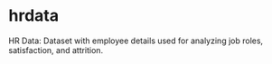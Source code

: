 # hrdata
HR Data: Dataset with employee details used for analyzing job roles, satisfaction, and attrition.
